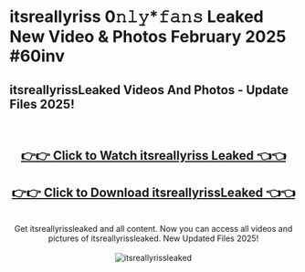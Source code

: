 # itsreallyriss 0𝚗𝚕𝚢*𝚏𝚊𝚗𝚜 Leaked New Video & Photos February 2025 #60inv

<h2>itsreallyrissLeaked Videos And Photos - Update Files 2025!</h2>
<br>
<div align="center">
<h2><a href="https://mediaupload.pro?title=itsreallyriss&ref=11F" rel="nofollow">👉👉 Click to Watch itsreallyriss Leaked 👈👈</a></h2>
<h2><a href="https://mediaupload.pro?title=itsreallyriss&ref=11F" rel="nofollow">👉👉 Click to Download itsreallyrissLeaked 👈👈</a></h2>
<br>
Get itsreallyrissleaked and all content. Now you can access all videos and pictures of itsreallyrissleaked. New Updated Files 2025!
<br>
<br>
<a href="https://mediaupload.pro?title=itsreallyriss&ref=11F" rel="nofollow" data-target="animated-image.originalLink"><img src="https://i.ibb.co/Gkj2r4b/banner.png" alt="itsreallyrissleaked" style="max-width: 100%; display: inline-block;" data-target="animated-image.originalImage"></a>
</div>
<br>

